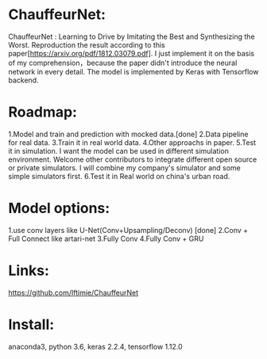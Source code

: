 # ChauffeurNet:
ChauffeurNet : Learning to Drive by Imitating the Best and Synthesizing the Worst.
Reproduction the result according to this paper[https://arxiv.org/pdf/1812.03079.pdf].
I just implement it on the basis of my comprehension，because the paper didn't introduce the neural network in every detail.
The model is implemented by Keras with Tensorflow backend.

# Roadmap:
1.Model and train and prediction with mocked data.[done]
2.Data pipeline for real data.
3.Train it in real world data.
4.Other approachs in paper.
5.Test it in simulation.
  I want the model can be used in different simulation environment.
  Welcome other contributors to integrate different open source or private simulators. 
  I will combine my company's simulator and some simple simulators first.
6.Test it in Real world on china's urban road.

# Model options:
1.use conv layers like U-Net(Conv+Upsampling/Deconv) [done]
2.Conv + Full Connect like artari-net
3.Fully Conv
4.Fully Conv + GRU

# Links:
https://github.com/Iftimie/ChauffeurNet

# Install:
anaconda3, python 3.6, keras 2.2.4, tensorflow 1.12.0
